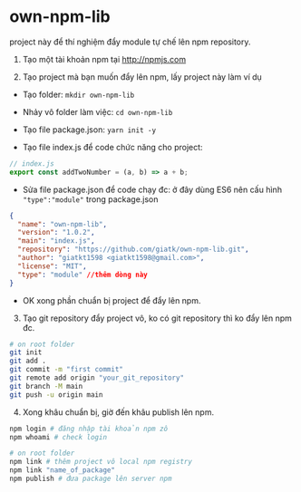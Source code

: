 # own-npm-lib

project này để thí nghiệm đẩy module tự chế lên npm repository.

1. Tạo một tài khoản npm tại http://npmjs.com

2. Tạo project mà bạn muốn đẩy lên npm, lấy project này làm ví dụ

- Tạo folder: `mkdir own-npm-lib`

- Nhảy vô folder làm việc: `cd own-npm-lib`

- Tạo file package.json: `yarn init -y`

- Tạo file index.js để code chức năng cho project:
```js
// index.js
export const addTwoNumber = (a, b) => a + b;
```

- Sửa file package.json để code chạy đc: ở đây dùng ES6 nên cấu hình `"type":"module"` trong package.json

```json
{
  "name": "own-npm-lib",
  "version": "1.0.2",
  "main": "index.js",
  "repository": "https://github.com/giatk/own-npm-lib.git",
  "author": "giatkt1598 <giatkt1598@gmail.com>",
  "license": "MIT",
  "type": "module" //thêm dòng này
}
```

- OK xong phần chuẩn bị project để đẩy lên npm.

3. Tạo git repository đẩy project vô, ko có git repository thì ko đẩy lên npm đc.

```bash
# on root folder
git init
git add .
git commit -m "first commit"
git remote add origin "your_git_repository"
git branch -M main
git push -u origin main
```

4. Xong khâu chuẩn bị, giờ đến khâu publish lên npm.

```bash
npm login # đăng nhập tài khoản npm zô
npm whoami # check login
```
```bash
# on root folder
npm link # thêm project vô local npm registry
npm link "name_of_package"
npm publish # đưa package lên server npm
```